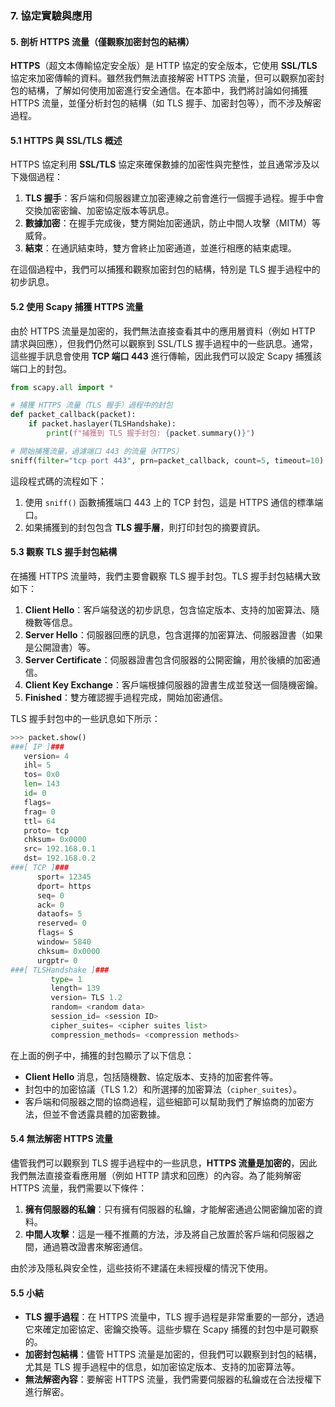 ### **7. 協定實驗與應用**

#### **5. 剖析 HTTPS 流量（僅觀察加密封包的結構）**

**HTTPS**（超文本傳輸協定安全版）是 HTTP 協定的安全版本，它使用 **SSL/TLS** 協定來加密傳輸的資料。雖然我們無法直接解密 HTTPS 流量，但可以觀察加密封包的結構，了解如何使用加密進行安全通信。在本節中，我們將討論如何捕獲 HTTPS 流量，並僅分析封包的結構（如 TLS 握手、加密封包等），而不涉及解密過程。

#### **5.1 HTTPS 與 SSL/TLS 概述**

HTTPS 協定利用 **SSL/TLS** 協定來確保數據的加密性與完整性，並且通常涉及以下幾個過程：

1. **TLS 握手**：客戶端和伺服器建立加密連線之前會進行一個握手過程。握手中會交換加密密鑰、加密協定版本等訊息。
2. **數據加密**：在握手完成後，雙方開始加密通訊，防止中間人攻擊（MITM）等威脅。
3. **結束**：在通訊結束時，雙方會終止加密通道，並進行相應的結束處理。

在這個過程中，我們可以捕獲和觀察加密封包的結構，特別是 TLS 握手過程中的初步訊息。

#### **5.2 使用 Scapy 捕獲 HTTPS 流量**

由於 HTTPS 流量是加密的，我們無法直接查看其中的應用層資料（例如 HTTP 請求與回應），但我們仍然可以觀察到 SSL/TLS 握手過程中的一些訊息。通常，這些握手訊息會使用 **TCP 端口 443** 進行傳輸，因此我們可以設定 Scapy 捕獲該端口上的封包。

```python
from scapy.all import *

# 捕獲 HTTPS 流量（TLS 握手）過程中的封包
def packet_callback(packet):
    if packet.haslayer(TLSHandshake):
        print(f"捕獲到 TLS 握手封包: {packet.summary()}")

# 開始捕獲流量，過濾端口 443 的流量（HTTPS）
sniff(filter="tcp port 443", prn=packet_callback, count=5, timeout=10)
```

這段程式碼的流程如下：

1. 使用 `sniff()` 函數捕獲端口 443 上的 TCP 封包，這是 HTTPS 通信的標準端口。
2. 如果捕獲到的封包包含 **TLS 握手層**，則打印封包的摘要資訊。

#### **5.3 觀察 TLS 握手封包結構**

在捕獲 HTTPS 流量時，我們主要會觀察 TLS 握手封包。TLS 握手封包結構大致如下：

1. **Client Hello**：客戶端發送的初步訊息，包含協定版本、支持的加密算法、隨機數等信息。
2. **Server Hello**：伺服器回應的訊息，包含選擇的加密算法、伺服器證書（如果是公開證書）等。
3. **Server Certificate**：伺服器證書包含伺服器的公開密鑰，用於後續的加密通信。
4. **Client Key Exchange**：客戶端根據伺服器的證書生成並發送一個隨機密鑰。
5. **Finished**：雙方確認握手過程完成，開始加密通信。

TLS 握手封包中的一些訊息如下所示：

```python
>>> packet.show()
###[ IP ]### 
   version= 4
   ihl= 5
   tos= 0x0
   len= 143
   id= 0
   flags= 
   frag= 0
   ttl= 64
   proto= tcp
   chksum= 0x0000
   src= 192.168.0.1
   dst= 192.168.0.2
###[ TCP ]### 
      sport= 12345
      dport= https
      seq= 0
      ack= 0
      dataofs= 5
      reserved= 0
      flags= S
      window= 5840
      chksum= 0x0000
      urgptr= 0
###[ TLSHandshake ]### 
         type= 1
         length= 139
         version= TLS 1.2
         random= <random data>
         session_id= <session ID>
         cipher_suites= <cipher suites list>
         compression_methods= <compression methods>
```

在上面的例子中，捕獲的封包顯示了以下信息：

- **Client Hello** 消息，包括隨機數、協定版本、支持的加密套件等。
- 封包中的加密協議（TLS 1.2）和所選擇的加密算法（`cipher_suites`）。
- 客戶端和伺服器之間的協商過程，這些細節可以幫助我們了解協商的加密方法，但並不會透露具體的加密數據。

#### **5.4 無法解密 HTTPS 流量**

儘管我們可以觀察到 TLS 握手過程中的一些訊息，**HTTPS 流量是加密的**，因此我們無法直接查看應用層（例如 HTTP 請求和回應）的內容。為了能夠解密 HTTPS 流量，我們需要以下條件：

1. **擁有伺服器的私鑰**：只有擁有伺服器的私鑰，才能解密通過公開密鑰加密的資料。
2. **中間人攻擊**：這是一種不推薦的方法，涉及將自己放置於客戶端和伺服器之間，通過篡改證書來解密通信。

由於涉及隱私與安全性，這些技術不建議在未經授權的情況下使用。

#### **5.5 小結**

- **TLS 握手過程**：在 HTTPS 流量中，TLS 握手過程是非常重要的一部分，透過它來確定加密協定、密鑰交換等。這些步驟在 Scapy 捕獲的封包中是可觀察的。
- **加密封包結構**：儘管 HTTPS 流量是加密的，但我們可以觀察到封包的結構，尤其是 TLS 握手過程中的信息，如加密協定版本、支持的加密算法等。
- **無法解密內容**：要解密 HTTPS 流量，我們需要伺服器的私鑰或在合法授權下進行解密。